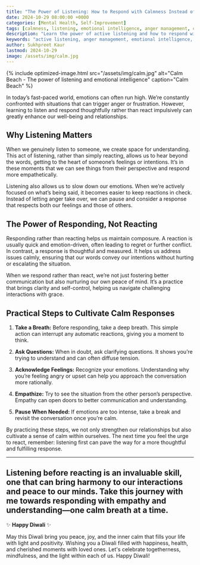 ```yaml
---
title: "The Power of Listening: How to Respond with Calmness Instead of Reacting in Anger - Expert Psychological Guide"
date: 2024-10-29 08:00:00 +0000
categories: [Mental Health, Self-Improvement]
tags: [calmness, listening, emotional intelligence, anger management, communication skills, mental health, psychological counseling, emotional well-being, stress management, relationship therapy]
description: "Learn the power of active listening and how to respond with calmness instead of reacting in anger. Expert psychological techniques for better communication, emotional intelligence, and mental health improvement."
keywords: "active listening, anger management, emotional intelligence, communication skills, psychological counseling, mental health, stress management, relationship therapy, emotional well-being, calm responses"
author: Sukhpreet Kaur
lastmod: 2024-10-29
image: /assets/img/calm.jpg
---
```


{% include optimized-image.html src="/assets/img/calm.jpg" alt="Calm Beach - The power of listening and emotional intelligence" caption="Calm Beach" %}

In today’s fast-paced world, emotions can often run high. We’re constantly confronted with situations that can trigger anger or frustration. However, learning to listen and respond thoughtfully rather than react impulsively can greatly enhance our well-being and relationships.

## Why Listening Matters

When we genuinely listen to someone, we create space for understanding. This act of listening, rather than simply reacting, allows us to hear beyond the words, getting to the heart of someone’s feelings or intentions. It’s in these moments that we can see things from their perspective and respond more empathetically.

Listening also allows us to slow down our emotions. When we’re actively focused on what’s being said, it becomes easier to keep reactions in check. Instead of letting anger take over, we can pause and consider a response that respects both our feelings and those of others.

## The Power of Responding, Not Reacting

Responding rather than reacting helps us maintain composure. A reaction is usually quick and emotion-driven, often leading to regret or further conflict. In contrast, a response is thoughtful and measured. It helps us address issues calmly, ensuring that our words convey our intentions without hurting or escalating the situation.

When we respond rather than react, we’re not just fostering better communication but also nurturing our own peace of mind. It’s a practice that brings clarity and self-control, helping us navigate challenging interactions with grace.

## Practical Steps to Cultivate Calm Responses

1. **Take a Breath:** Before responding, take a deep breath. This simple action can interrupt any automatic reactions, giving you a moment to think.
   
2. **Ask Questions:** When in doubt, ask clarifying questions. It shows you’re trying to understand and can often diffuse tension.

3. **Acknowledge Feelings:** Recognize your emotions. Understanding why you’re feeling angry or upset can help you approach the conversation more rationally.

4. **Empathize:** Try to see the situation from the other person’s perspective. Empathy can open doors to better communication and understanding.

5. **Pause When Needed:** If emotions are too intense, take a break and revisit the conversation once you’re calm.

By practicing these steps, we not only strengthen our relationships but also cultivate a sense of calm within ourselves. The next time you feel the urge to react, remember: listening first can pave the way for a more thoughtful and fulfilling response.

---

Listening before reacting is an invaluable skill, one that can bring harmony to our interactions and peace to our minds. Take this journey with me towards responding with empathy and understanding—one calm breath at a time.
---

✨ **Happy Diwali** ✨

May this Diwali bring you peace, joy, and the inner calm that fills your life with light and positivity. Wishing you a Diwali filled with happiness, health, and cherished moments with loved ones. Let's celebrate togetherness, mindfulness, and the light within each of us. Happy Diwali!
